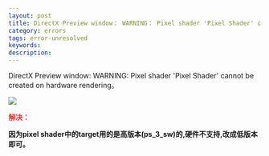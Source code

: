 ```yaml
---
layout: post
title: DirectX Preview window： WARNING： Pixel shader 'Pixel Shader' cannot be created on hardware rendering
category: errors
tags: error-unresolved
keywords: 
description: 
---
```


DirectX Preview window: WARNING: Pixel shader 'Pixel Shader' cannot be created on hardware rendering。

![](http://files.note.sdo.com/XbPJ4~kbbG0iwE0rM00cl7)

**<span style="color:#e53333;">解决：</span>**

**因为pixel
shader中的target用的是高版本(ps\_3\_sw)的,硬件不支持,改成低版本即可。**








